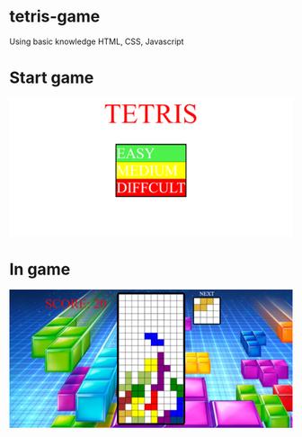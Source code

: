 # tetris-game
Using basic knowledge HTML, CSS, Javascript 

# Start game
![Start game](data/start-game.png)

# In game
![In game](data/in-game.png)
